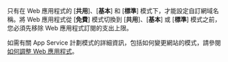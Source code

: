 只有在 Web 應用程式的 [**共用**]、[**基本**] 和 [**標準**] 模式下，才能設定自訂網域名稱。將 Web 應用程式從 [**免費**] 模式切換到 [**共用**]、[**基本**] 或 [**標準**] 模式之前，您必須先移除 Web 應用程式訂閱的支出上限。

如需有關 App Service 計劃模式的詳細資訊，包括如何變更網站的模式，請參閱[如何調整 Web 應用程式](web-sites-scale.md)。
<!--HONumber=54-->